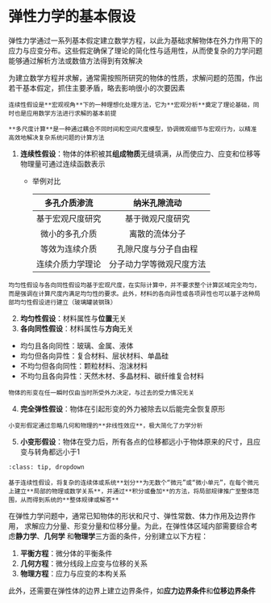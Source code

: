 # 弹性力学的基本假设

<span class="gray-text">
弹性力学通过一系列基本假定建立数学方程，以此为基础求解物体在外力作用下的应力与应变分布。这些假定确保了理论的简化性与适用性，从而使复杂的力学问题能够通过解析方法或数值方法得到有效解决
</span>

为建立数学方程并求解，通常需按照所研究的物体的性质，求解问题的范围，作出若干基本假定，抓住主要矛盾，略去影响很小的次要因素

```{margin}
连续性假设是**宏观视角**下的一种理想化处理方法，它为**宏观分析**奠定了理论基础，同时也是应用数学方法进行求解的基本前提
```

```{margin}
**多尺度计算**是一种通过耦合不同时间和空间尺度模型，协调微观细节与宏观行为，以精准高效地解决复杂系统问题的计算方法
```

1. **连续性假设**：物体的体积被其**组成物质**无缝填满，从而使应力、应变和位移等物理量可通过连续函数表示

    - 举例对比

        | 多孔介质渗流  | 纳米孔隙流动 |
        |:-----------:|:-------:|
        | 基于宏观尺度研究  | 基于微观尺度研究
        | 微小的多孔介质   |  离散的流体分子  |
        |  等效为连续介质 | 孔隙尺度与分子自由程 |
        | 连续介质力学理论   | 分子动力学等微观尺度方法   |


```{margin}
均匀性假设与各向同性假设均基于宏观尺度，在实际计算中，并不要求整个计算区域完全均匀，而是强调在计算尺度内满足均匀性的要求。此外，材料的各向异性或各项异性也可以基于这种局部均匀性假设进行建立（玻璃罐装钢珠）
```

2. **均匀性假设**：材料属性与**位置**无关
3. **各向同性假设**：材料属性与**方向**无关 

- 均匀且各向同性：玻璃、金属、液体
- 均匀但各向异性：复合材料、层状材料、单晶硅
- 不均匀但各向同性：颗粒材料、泡沫材料
- 不均匀且各向异性：天然木材、多晶材料、碳纤维复合材料

```{margin}
物体的形变在任一瞬时仅由当时所受外力决定，与过去的受力情况无关
```

4. **完全弹性假设**：物体在引起形变的外力被除去以后能完全恢复原形

```{margin}
小变形假定通过忽略几何和物理的**非线性效应**，极大简化了力学分析
```

5. **小变形假设**：物体在受力后，所有各点的位移都远小于物体原来的尺寸，且应变与转角都远小于1

```{admonition} 微元分析法
:class: tip, dropdown

基于连续性假设，将复杂的连续体或系统**划分**为无数个“微元”或“微小单元”，在每个微元上建立**局部的物理或数学关系**，并通过**积分或叠加**的方法，将局部规律推广至整体范围，从而得到系统的**整体规律或解答**
```

在弹性力学问题中，通常已知物体的形状和尺寸、弹性常数、体力作用及边界作用，
求解应力分量、形变分量和位移分量。为此，在弹性体区域内部需要综合考虑**静力学**、**几何学**
和**物理学**三方面的条件，分别建立以下方程：  

1. **平衡方程**：微分体的平衡条件
2. **几何方程**：微分线段上应变与位移的关系
3. **物理方程**：应力与应变的本构关系

此外，还需要在弹性体的边界上建立边界条件，如**应力边界条件**和**位移边界条件**

